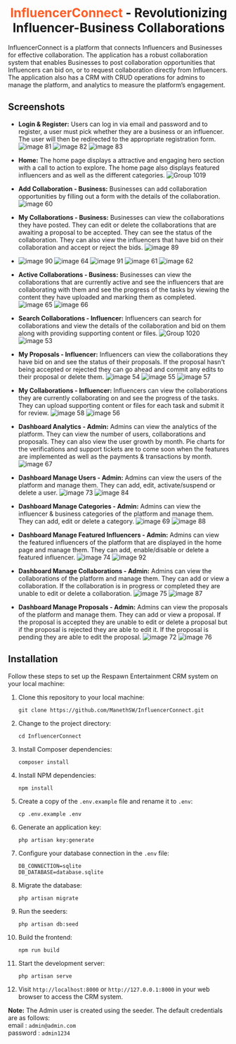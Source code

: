<h1 align="center"><span style="color:#FF5D26">InfluencerConnect</span> - Revolutionizing Influencer-Business Collaborations</h1>

InfluencerConnect is a platform that connects Influencers and Businesses for effective collaboration. The application has a robust collaboration system that enables Businesses to post collaboration opportunities that Influencers can bid on, or to request collaboration directly from Influencers. The application also has a CRM with CRUD operations for admins to manage the platform, and analytics to measure the platform’s engagement.

## Screenshots

* <b>Login & Register:</b>
Users can log in via email and password and to register, a user must pick whether they are a business or an influencer. The user will then be redirected to the appropriate registration form.
  ![image 81](https://github.com/ManethSW/joblk-frontend/assets/112096694/47b4cf6a-311e-4819-aa4e-88e3c678aa4f)
  ![image 82](https://github.com/ManethSW/joblk-frontend/assets/112096694/574ae82d-606d-4f4e-8532-a0807cc268b7)
  ![image 83](https://github.com/ManethSW/joblk-frontend/assets/112096694/a30baf72-263d-42ef-93b6-486091980bc7)


* <b>Home:</b>
The home page displays a attractive and engaging hero section with a call to action to explore. The home page also displays featured influencers and as well as the different categories.
  ![Group 1019](https://github.com/ManethSW/joblk-frontend/assets/112096694/8b3c03cd-7209-4643-b648-7b71cec2cad2)


* <b>Add Collaboration - Business:</b>
Businesses can add collaboration opportunities by filling out a form with the details of the collaboration.
  ![image 60](https://github.com/ManethSW/joblk-frontend/assets/112096694/e27ea0bd-082a-46db-ade5-2c032a03bbcd)
  

* <b>My Collaborations - Business:</b>
Businesses can view the collaborations they have posted. They can edit or delete the collaborations that are awaiting a proposal to be accepted. They can see the status of the collaboration. They can also view the influencers that have bid on their collaboration and accept or reject the bids.
  ![image 89](https://github.com/ManethSW/joblk-frontend/assets/112096694/40a362f8-b816-48ae-9ccc-5b6b80404397)
* ![image 90](https://github.com/ManethSW/joblk-frontend/assets/112096694/e5678900-3979-4da0-aa52-4cbe20fceb76)
  ![image 64](https://github.com/ManethSW/joblk-frontend/assets/112096694/c34d8312-5d97-4c37-9aa2-8c1fe0b74b38)
  ![image 91](https://github.com/ManethSW/joblk-frontend/assets/112096694/b94b3574-a5b3-4460-96d4-dacfff244d1f)
  ![image 61](https://github.com/ManethSW/joblk-frontend/assets/112096694/7f43bc34-329d-41ce-ad7d-ab482cc4cdfc)
  ![image 62](https://github.com/ManethSW/joblk-frontend/assets/112096694/72f00ea0-9183-4e10-ab43-ef3adaaadeeb)


* <b>Active Collaborations - Business:</b>
Businesses can view the collaborations that are currently active and see the influencers that are collaborating with them and see the progress of the tasks by viewing the content they have uploaded and marking them as completed.
  ![image 65](https://github.com/ManethSW/joblk-frontend/assets/112096694/e4180d0d-ea59-4cba-ab7e-44a225b996ff)
  ![image 66](https://github.com/ManethSW/joblk-frontend/assets/112096694/3e5fb693-059c-44b9-b0d0-ad990f801eba)


* <b>Search Collaborations - Influencer:</b>
Influencers can search for collaborations and view the details of the collaboration and bid on them along with providing supporting content or files.
  ![Group 1020](https://github.com/ManethSW/joblk-frontend/assets/112096694/d15d4210-a445-4df4-9bcf-7a705cf5bc00)
  ![image 53](https://github.com/ManethSW/joblk-frontend/assets/112096694/d1ef8d97-4fe3-407c-980c-7784f1fcd68f)


* <b>My Proposals - Influencer:</b>
Influencers can view the collaborations they have bid on and see the status of their proposals. If the proposal hasn't being accepted or rejected they can go ahead and commit any edits to their proposal or delete them.
  ![image 54](https://github.com/ManethSW/joblk-frontend/assets/112096694/b3f0b385-8c15-4c12-a930-f6bd9eb41593)
  ![image 55](https://github.com/ManethSW/joblk-frontend/assets/112096694/91a5d3b6-9820-47cc-8bbe-a061ed0dc8ad)
  ![image 57](https://github.com/ManethSW/joblk-frontend/assets/112096694/39f6ec96-32f5-4c60-ac66-102a2ad3f6d8)


* <b>My Collaborations - Influencer:</b>
Influencers can view the collaborations they are currently collaborating on and see the progress of the tasks. They can upload supporting content or files for each task and submit it for review.
  ![image 58](https://github.com/ManethSW/joblk-frontend/assets/112096694/21125a6f-57c2-4a19-afc4-b908b9b67569)
  ![image 56](https://github.com/ManethSW/joblk-frontend/assets/112096694/46938de5-9e82-47e1-b6be-e2394062f662)


* <b>Dashboard Analytics - Admin:</b>
Admins can view the analytics of the platform. They can view the number of users, collaborations and proposals. They can also view the user growth by month. Pie charts for the verifications and support tickets are to come soon when the features are implemented as well as the payments & transactions by month.
![image 67](https://github.com/ManethSW/joblk-frontend/assets/112096694/9fc57cfa-f7ec-439e-a7c2-e47e70792d40)


* <b>Dashboard Manage Users - Admin:</b>
Admins can view the users of the platform and manage them. They can add, edit, activate/suspend or delete a user.
  ![image 73](https://github.com/ManethSW/joblk-frontend/assets/112096694/0901b81a-8c02-41f2-9e1e-493dd73b0053)
  ![image 84](https://github.com/ManethSW/joblk-frontend/assets/112096694/79077fce-23e7-485b-8ffe-b7fac0c7757c)


* <b>Dashboard Manage Categories - Admin:</b>
Admins can view the influencer & business categories of the platform and manage them. They can add, edit or delete a category.
  ![image 69](https://github.com/ManethSW/joblk-frontend/assets/112096694/99c4426f-255b-4323-845f-a56d67ed0f23)
  ![image 88](https://github.com/ManethSW/joblk-frontend/assets/112096694/e401154f-bc38-4d66-9725-0f9a41b26624)


* <b>Dashboard Manage Featured Influencers - Admin:</b>
Admins can view the featured influencers of the platform that are displayed in the home page and manage them. They can add, enable/disable or delete a featured influencer.
  ![image 74](https://github.com/ManethSW/joblk-frontend/assets/112096694/5783d7a8-36fc-4157-8f12-e606a17a56d0)
  ![image 92](https://github.com/ManethSW/joblk-frontend/assets/112096694/aa36ecb2-c5fe-4350-bd9e-17d2a163a128)


* <b>Dashboard Manage Collaborations - Admin:</b>
Admins can view the collaborations of the platform and manage them. They can add or view a collaboration. If the collaboration is in progress or completed they are unable to edit or delete a collaboration.
  ![image 75](https://github.com/ManethSW/joblk-frontend/assets/112096694/41feb8e4-d529-48f8-8f44-00ca6f36cc34)
  ![image 87](https://github.com/ManethSW/joblk-frontend/assets/112096694/59bbaeb6-3b89-44ef-8853-150f9254857d)


* <b>Dashboard Manage Proposals - Admin:</b>
Admins can view the proposals of the platform and manage them. They can add or view a proposal. If the proposal is accepted they are unable to edit or delete a proposal but if the proposal is rejected they are able to edit it. If the proposal is pending they are able to edit the proposal.
  ![image 72](https://github.com/ManethSW/joblk-frontend/assets/112096694/5fe24f78-622c-4c5e-9f2c-8dcbd87d278d)
  ![image 76](https://github.com/ManethSW/joblk-frontend/assets/112096694/2486d654-6082-406a-bcd0-4040f75f08ba)

## Installation

Follow these steps to set up the Respawn Entertainment CRM system on your local machine:

1. Clone this repository to your local machine:

    ```shell
    git clone https://github.com/ManethSW/InfluencerConnect.git
    ```

2. Change to the project directory:

    ```shell
    cd InfluencerConnect
    ```

3. Install Composer dependencies:

    ```shell
    composer install
    ```

4. Install NPM dependencies:

    ```shell
    npm install
    ```

5. Create a copy of the `.env.example` file and rename it to `.env`:

    ```shell
    cp .env.example .env
    ```

6. Generate an application key:

    ```shell
    php artisan key:generate
    ```

7. Configure your database connection in the `.env` file:

    ```shell
    DB_CONNECTION=sqlite
    DB_DATABASE=database.sqlite
    ```

8. Migrate the database:

    ```shell
    php artisan migrate
    ```

8. Run the seeders:

    ```shell
   php artisan db:seed
    ```

9. Build the frontend:
    ```shell
    npm run build
    ```
10. Start the development server:

    ```shell
    php artisan serve
    ```

11. Visit `http://localhost:8000` or `http://127.0.0.1:8000` in your web browser to access the CRM system.

**Note:** The Admin user is created using the seeder. The default credentials are as follows:<br>
email : `admin@admin.com`<br>
password : `admin1234`
